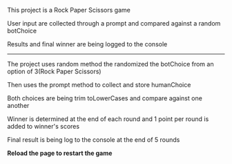 This project is a Rock Paper Scissors game 

User input are collected through a prompt and compared against a random botChoice

Results and final winner are being logged to the console

---------------------------------------------------------------------------------------

The project uses random method the randomized the botChoice from an option of 3(Rock Paper Scissors)

Then uses the prompt method to collect and store humanChoice

Both choices are being trim toLowerCases and compare against one another

Winner is determined at the end of each round and 1 point per round is added to winner's scores

Final result is being log to the console at the end of 5 rounds

**Reload the page to restart the game**
